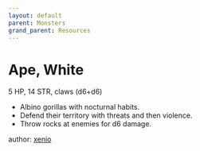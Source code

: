 ```yaml
---
layout: default
parent: Monsters
grand_parent: Resources
---
```


# Ape, White
5 HP, 14 STR, claws (d6+d6)  
- Albino gorillas with nocturnal habits.  
- Defend their territory with threats and then violence.  
- Throw rocks at enemies for d6 damage.  

author: [xenio](https://xenioinabottle.blogspot.com)
